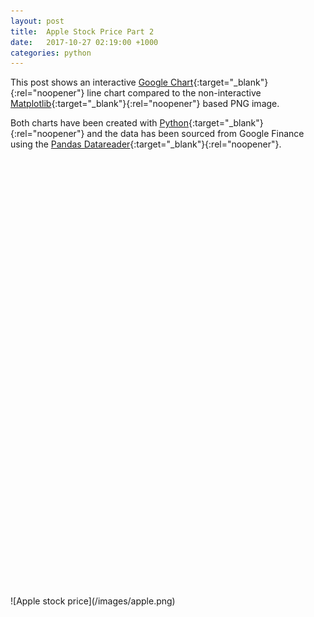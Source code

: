 ```yaml
---
layout: post
title:  Apple Stock Price Part 2
date:   2017-10-27 02:19:00 +1000
categories: python
---
```


This post shows an interactive [Google Chart](https://developers.google.com/chart/){:target="_blank"}{:rel="noopener"} line chart compared to the non-interactive [Matplotlib](https://matplotlib.org/){:target="_blank"}{:rel="noopener"} based PNG image.

Both charts have been created with [Python](https://www.python.org/){:target="_blank"}{:rel="noopener"} and the data has been sourced from Google Finance using the [Pandas Datareader](https://pandas-datareader.readthedocs.io/en/latest/){:target="_blank"}{:rel="noopener"}.

<div id="apple_chart" style="width: 700px; height: 700px;"></div>
<script type="text/javascript">
  google.charts.setOnLoadCallback(drawChartApple);
  function drawChartApple() {
    var data = new google.visualization.DataTable();
    data.addColumn('string', 'Date');
    data.addColumn('number', 'Price');
    data.addRows([['2016-10-28', 113.72], ['2016-10-31', 113.54000000000001], ['2016-11-01', 111.48999999999999], ['2016-11-02', 111.59], ['2016-11-03', 109.83], ['2016-11-04', 108.84], ['2016-11-07', 110.41], ['2016-11-08', 111.06], ['2016-11-09', 110.88], ['2016-11-10', 107.79000000000001], ['2016-11-11', 108.43000000000001], ['2016-11-14', 105.70999999999999], ['2016-11-15', 107.11], ['2016-11-16', 109.98999999999999], ['2016-11-17', 109.95], ['2016-11-18', 110.06], ['2016-11-21', 111.73], ['2016-11-22', 111.8], ['2016-11-23', 111.23], ['2016-11-25', 111.79000000000001], ['2016-11-28', 111.56999999999999], ['2016-11-29', 111.45999999999999], ['2016-11-30', 110.52], ['2016-12-01', 109.48999999999999], ['2016-12-02', 109.90000000000001], ['2016-12-05', 109.11], ['2016-12-06', 109.95], ['2016-12-07', 111.03], ['2016-12-08', 112.12], ['2016-12-09', 113.95], ['2016-12-12', 113.3], ['2016-12-13', 115.19], ['2016-12-14', 115.19], ['2016-12-15', 115.81999999999999], ['2016-12-16', 115.97], ['2016-12-19', 116.64], ['2016-12-20', 116.95], ['2016-12-21', 117.06], ['2016-12-22', 116.29000000000001], ['2016-12-23', 116.52], ['2016-12-27', 117.26000000000001], ['2016-12-28', 116.76000000000001], ['2016-12-29', 116.73], ['2016-12-30', 115.81999999999999], ['2017-01-03', 116.15000000000001], ['2017-01-04', 116.02], ['2017-01-05', 116.61], ['2017-01-06', 117.91], ['2017-01-09', 118.98999999999999], ['2017-01-10', 119.11], ['2017-01-11', 119.75], ['2017-01-12', 119.25], ['2017-01-13', 119.04000000000001], ['2017-01-17', 120.0], ['2017-01-18', 119.98999999999999], ['2017-01-19', 119.78], ['2017-01-20', 120.0], ['2017-01-23', 120.08], ['2017-01-24', 119.97], ['2017-01-25', 121.88], ['2017-01-26', 121.94], ['2017-01-27', 121.95], ['2017-01-30', 121.63], ['2017-01-31', 121.34999999999999], ['2017-02-01', 128.75], ['2017-02-02', 128.53], ['2017-02-03', 129.08000000000001], ['2017-02-06', 130.28999999999999], ['2017-02-07', 131.53], ['2017-02-08', 132.03999999999999], ['2017-02-09', 132.41999999999999], ['2017-02-10', 132.12], ['2017-02-13', 133.28999999999999], ['2017-02-14', 135.02000000000001], ['2017-02-15', 135.50999999999999], ['2017-02-16', 135.34], ['2017-02-17', 135.72], ['2017-02-21', 136.69999999999999], ['2017-02-22', 137.11000000000001], ['2017-02-23', 136.53], ['2017-02-24', 136.66], ['2017-02-27', 136.93000000000001], ['2017-02-28', 136.99000000000001], ['2017-03-01', 139.78999999999999], ['2017-03-02', 138.96000000000001], ['2017-03-03', 139.78], ['2017-03-06', 139.34], ['2017-03-07', 139.52000000000001], ['2017-03-08', 139.0], ['2017-03-09', 138.68000000000001], ['2017-03-10', 139.13999999999999], ['2017-03-13', 139.19999999999999], ['2017-03-14', 138.99000000000001], ['2017-03-15', 140.46000000000001], ['2017-03-16', 140.69], ['2017-03-17', 139.99000000000001], ['2017-03-20', 141.46000000000001], ['2017-03-21', 139.84], ['2017-03-22', 141.41999999999999], ['2017-03-23', 140.91999999999999], ['2017-03-24', 140.63999999999999], ['2017-03-27', 140.88], ['2017-03-28', 143.80000000000001], ['2017-03-29', 144.12], ['2017-03-30', 143.93000000000001], ['2017-03-31', 143.66], ['2017-04-03', 143.69999999999999], ['2017-04-04', 144.77000000000001], ['2017-04-05', 144.02000000000001], ['2017-04-06', 143.66], ['2017-04-07', 143.34], ['2017-04-10', 143.16999999999999], ['2017-04-11', 141.63], ['2017-04-12', 141.80000000000001], ['2017-04-13', 141.05000000000001], ['2017-04-17', 141.83000000000001], ['2017-04-18', 141.19999999999999], ['2017-04-19', 140.68000000000001], ['2017-04-20', 142.44], ['2017-04-21', 142.27000000000001], ['2017-04-24', 143.63999999999999], ['2017-04-25', 144.53], ['2017-04-26', 143.68000000000001], ['2017-04-27', 143.78999999999999], ['2017-04-28', 143.65000000000001], ['2017-05-01', 146.58000000000001], ['2017-05-02', 147.50999999999999], ['2017-05-03', 147.06], ['2017-05-04', 146.53], ['2017-05-05', 148.96000000000001], ['2017-05-08', 153.00999999999999], ['2017-05-09', 153.99000000000001], ['2017-05-10', 153.25999999999999], ['2017-05-11', 153.94999999999999], ['2017-05-12', 156.09999999999999], ['2017-05-15', 155.69999999999999], ['2017-05-16', 155.47], ['2017-05-17', 150.25], ['2017-05-18', 152.53999999999999], ['2017-05-19', 153.06], ['2017-05-22', 153.99000000000001], ['2017-05-23', 153.80000000000001], ['2017-05-24', 153.34], ['2017-05-25', 153.87], ['2017-05-26', 153.61000000000001], ['2017-05-30', 153.66999999999999], ['2017-05-31', 152.75999999999999], ['2017-06-01', 153.18000000000001], ['2017-06-02', 155.44999999999999], ['2017-06-05', 153.93000000000001], ['2017-06-06', 154.44999999999999], ['2017-06-07', 155.37], ['2017-06-08', 154.99000000000001], ['2017-06-09', 148.97999999999999], ['2017-06-12', 145.41999999999999], ['2017-06-13', 146.59], ['2017-06-14', 145.16], ['2017-06-15', 144.28999999999999], ['2017-06-16', 142.27000000000001], ['2017-06-19', 146.34], ['2017-06-20', 145.00999999999999], ['2017-06-21', 145.87], ['2017-06-22', 145.63], ['2017-06-23', 146.28], ['2017-06-26', 145.81999999999999], ['2017-06-27', 143.72999999999999], ['2017-06-28', 145.83000000000001], ['2017-06-29', 143.68000000000001], ['2017-06-30', 144.02000000000001], ['2017-07-03', 143.5], ['2017-07-05', 144.09], ['2017-07-06', 142.72999999999999], ['2017-07-07', 144.18000000000001], ['2017-07-10', 145.06], ['2017-07-11', 145.53], ['2017-07-12', 145.74000000000001], ['2017-07-13', 147.77000000000001], ['2017-07-14', 149.03999999999999], ['2017-07-17', 149.56], ['2017-07-18', 150.08000000000001], ['2017-07-19', 151.02000000000001], ['2017-07-20', 150.34], ['2017-07-21', 150.27000000000001], ['2017-07-24', 152.09], ['2017-07-25', 152.74000000000001], ['2017-07-26', 153.46000000000001], ['2017-07-27', 150.56], ['2017-07-28', 149.5], ['2017-07-31', 148.72999999999999], ['2017-08-01', 150.05000000000001], ['2017-08-02', 157.13999999999999], ['2017-08-03', 155.56999999999999], ['2017-08-04', 156.38999999999999], ['2017-08-07', 158.81], ['2017-08-08', 160.08000000000001], ['2017-08-09', 161.06], ['2017-08-10', 155.31999999999999], ['2017-08-11', 157.47999999999999], ['2017-08-14', 159.84999999999999], ['2017-08-15', 161.59999999999999], ['2017-08-16', 160.94999999999999], ['2017-08-17', 157.86000000000001], ['2017-08-18', 157.5], ['2017-08-21', 157.21000000000001], ['2017-08-22', 159.78], ['2017-08-23', 159.97999999999999], ['2017-08-24', 159.27000000000001], ['2017-08-25', 159.86000000000001], ['2017-08-28', 161.47], ['2017-08-29', 162.91], ['2017-08-30', 163.34999999999999], ['2017-08-31', 164.0], ['2017-09-01', 164.05000000000001], ['2017-09-05', 162.08000000000001], ['2017-09-06', 161.91], ['2017-09-07', 161.25999999999999], ['2017-09-08', 158.63], ['2017-09-11', 161.5], ['2017-09-12', 160.86000000000001], ['2017-09-13', 159.65000000000001], ['2017-09-14', 158.28], ['2017-09-15', 159.88], ['2017-09-18', 158.66999999999999], ['2017-09-19', 158.72999999999999], ['2017-09-20', 156.06999999999999], ['2017-09-21', 153.38999999999999], ['2017-09-22', 151.88999999999999], ['2017-09-25', 150.55000000000001], ['2017-09-26', 153.13999999999999], ['2017-09-27', 154.22999999999999], ['2017-09-28', 153.28], ['2017-09-29', 154.12], ['2017-10-02', 153.81], ['2017-10-03', 154.47999999999999], ['2017-10-04', 153.47999999999999], ['2017-10-05', 155.38999999999999], ['2017-10-06', 155.30000000000001], ['2017-10-09', 155.84], ['2017-10-10', 155.90000000000001], ['2017-10-11', 156.55000000000001], ['2017-10-12', 156.0], ['2017-10-13', 156.99000000000001], ['2017-10-16', 159.88], ['2017-10-17', 160.47], ['2017-10-18', 159.75999999999999], ['2017-10-19', 155.97999999999999], ['2017-10-20', 156.25], ['2017-10-23', 156.16999999999999], ['2017-10-24', 157.09999999999999], ['2017-10-25', 156.41]]);
    var options = {
        title: 'Apple share price over the last year.',
        is3D: true
    };
    var chart = new google.visualization.LineChart(document.getElementById('apple_chart'));
    chart.draw(data, options);
  }
</script>
![Apple stock price](/images/apple.png)